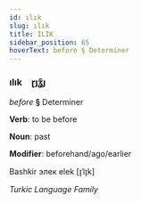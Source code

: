 ```yaml
---
id: ılık
slug: ılık
title: ILIK
sidebar_position: 65
hoverText: before § Determiner
---
```


### ılık&emsp;<span kind="abugida">ɽȷʓ̑ȷ</span>

*before* **§** Determiner

**Verb**: to be before

**Noun**: past

**Modifier**: beforehand/ago/earlier

Bashkir элек elek [ɪ̞ˈlɪ̞k]

*Turkic Language Family*